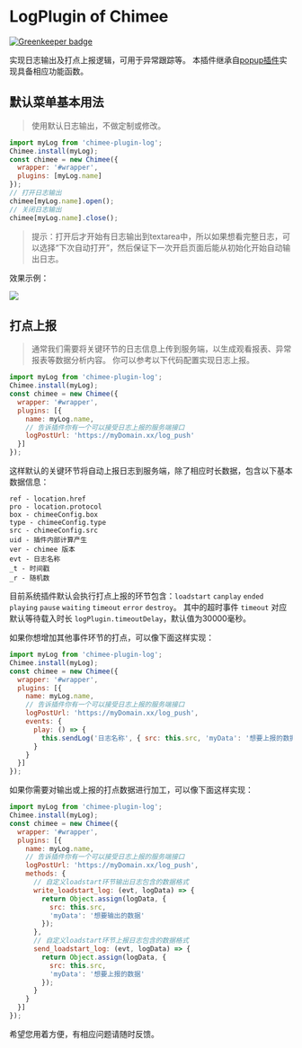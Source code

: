 # LogPlugin of Chimee

[![Greenkeeper badge](https://badges.greenkeeper.io/Chimeejs/chimee-plugin-log.svg)](https://greenkeeper.io/)

实现日志输出及打点上报逻辑，可用于异常跟踪等。
本插件继承自[popup插件](https://github.com/Chimeejs/chimee-plugin-popup)实现具备相应功能函数。

## 默认菜单基本用法

> 使用默认日志输出，不做定制或修改。

```javascript
import myLog from 'chimee-plugin-log';
Chimee.install(myLog);
const chimee = new Chimee({
  wrapper: '#wrapper',
  plugins: [myLog.name]
});
// 打开日志输出
chimee[myLog.name].open();
// 关闭日志输出
chimee[myLog.name].close();
```
> 提示：打开后才开始有日志输出到textarea中，所以如果想看完整日志，可以选择“下次自动打开”，然后保证下一次开启页面后能从初始化开始自动输出日志。

效果示例：

![](https://p2.ssl.qhimg.com/dr/600__/t01093aadbd9d752527.png)

## 打点上报
> 通常我们需要将关键环节的日志信息上传到服务端，以生成观看报表、异常报表等数据分析内容。
> 你可以参考以下代码配置实现日志上报。

```javascript
import myLog from 'chimee-plugin-log';
Chimee.install(myLog);
const chimee = new Chimee({
  wrapper: '#wrapper',
  plugins: [{
    name: myLog.name,
    // 告诉插件你有一个可以接受日志上报的服务端接口
    logPostUrl: 'https://myDomain.xx/log_push'
  }]
});
```
这样默认的关键环节将自动上报日志到服务端，除了相应时长数据，包含以下基本数据信息：
```
ref - location.href
pro - location.protocol
box - chimeeConfig.box
type - chimeeConfig.type
src - chimeeConfig.src
uid - 插件内部计算产生
ver - chimee 版本
evt - 日志名称
_t - 时间戳
_r - 随机数
```

目前系统插件默认会执行打点上报的环节包含：`loadstart` `canplay` `ended` `playing` `pause` `waiting` `timeout` `error` `destroy`。
其中的超时事件 `timeout` 对应默认等待载入时长 `logPlugin.timeoutDelay`，默认值为30000毫秒。

如果你想增加其他事件环节的打点，可以像下面这样实现：
```javascript
import myLog from 'chimee-plugin-log';
Chimee.install(myLog);
const chimee = new Chimee({
  wrapper: '#wrapper',
  plugins: [{
    name: myLog.name,
    // 告诉插件你有一个可以接受日志上报的服务端接口
    logPostUrl: 'https://myDomain.xx/log_push',
    events: {
      play: () => {
        this.sendLog('日志名称', { src: this.src, 'myData': '想要上报的数据' });
      }
    }
  }]
});
```

如果你需要对输出或上报的打点数据进行加工，可以像下面这样实现：
```javascript
import myLog from 'chimee-plugin-log';
Chimee.install(myLog);
const chimee = new Chimee({
  wrapper: '#wrapper',
  plugins: [{
    name: myLog.name,
    // 告诉插件你有一个可以接受日志上报的服务端接口
    logPostUrl: 'https://myDomain.xx/log_push',
    methods: {
      // 自定义loadstart环节输出日志包含的数据格式
      write_loadstart_log: (evt, logData) => {
        return Object.assign(logData, {
          src: this.src,
          'myData': '想要输出的数据'
        });
      },
      // 自定义loadstart环节上报日志包含的数据格式
      send_loadstart_log: (evt, logData) => {
        return Object.assign(logData, {
          src: this.src,
          'myData': '想要上报的数据'
        });
      }
    }
  }]
});
```

希望您用着方便，有相应问题请随时反馈。

